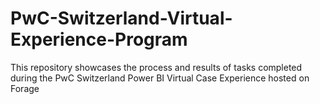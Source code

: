 # PwC-Switzerland-Virtual-Experience-Program
This repository showcases the process and results of tasks completed during the PwC Switzerland Power BI Virtual Case Experience hosted on Forage

